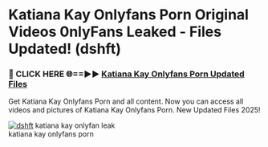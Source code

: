 # Katiana Kay Onlyfans Porn Original Videos 0nlyFans Leaked - Files Updated! (dshft)

<h3>🔴 CLICK HERE 🌐==►► <a href="https://tinyurl.com/2wckxsce" rel="nofollow">Katiana Kay Onlyfans Porn Updated Files</a></h3>

Get Katiana Kay Onlyfans Porn and all content. Now you can access all videos and pictures of Katiana Kay Onlyfans Porn. New Updated Files 2025!

[![dshft](https://i.imgur.com/AFduVYN.gif)](https://tinyurl.com/2wckxsce)
katiana kay onlyfan leak<br>
katiana kay onlyfans porn